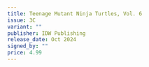 ```yaml
---
title: Teenage Mutant Ninja Turtles, Vol. 6
issue: 3C
variant: ""
publisher: IDW Publishing
release_date: Oct 2024
signed_by: ""
price: 4.99
---
```

